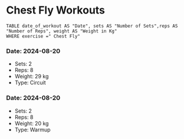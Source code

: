 # Chest Fly Workouts

```dataview 
TABLE date_of_workout AS "Date", sets AS "Number of Sets",reps AS "Number of Reps", weight AS "Weight in Kg" 
WHERE exercise =" Chest Fly"
```
### Date: 2024-08-20
- Sets: 2
- Reps: 8
- Weight: 29 kg
- Type: Circuit

### Date: 2024-08-20
- Sets: 2
- Reps: 8
- Weight: 20 kg
- Type: Warmup

